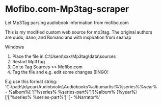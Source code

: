 # Mofibo.com-Mp3tag-scraper
Let Mp3Tag parsing audiobook information from mofibo.com

This is my modified custom web source for mp3tag. The original authors are qudo, dano, and Romano and with inspiration from seanap

Windows
1. Place the file in C:\Users\xxx\Mp3tag\data\sources
2. Restart Mp3Tag
3. Go to Tag Sources >> Mofibo.com 
4. Tag the file and e.g. edit some changes
BINGO!

E.g use this format string: 
'C:\path\to\your\Audiobooks\Audiobooks\%albumartist%\%series%\%year% - %album%[ '['%series% %series-part%']']\%album% (%year%) ['['%series% %series-part%']' ]- %Narrator%'
